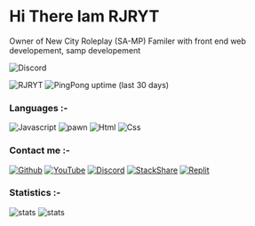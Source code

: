 <h1>Hi There Iam RJRYT </h1>

<p>Owner of New City Roleplay (SA-MP) Familer with front end web developement, samp developement</p>




![Discord](https://img.shields.io/discord/772386831433859112?color=%2355f8&label=NCRP%20&logo=r&logoColor=%23f52277&style=plastic)


![RJRYT](https://img.shields.io/badge/RJRYT%20-Owner%20of%20New%20City%20Roleplay%20-green)
![PingPong uptime (last 30 days)](https://img.shields.io/pingpong/uptime/sp_2e80bc00b6054faeb2b87e2464be337e?color=%23ff66ff&label=Updates%20&logo=r&logoColor=%23ff3366&style=plastic)


<h3>Languages :-</h3>

![Javascript](https://img.shields.io/badge/Javascript%20-75.00%25-yellow)
![pawn](https://img.shields.io/badge/Pawn-95.00%25-orange)
![Html](https://img.shields.io/badge/HTML-95.05%25-brightgreen)
![Css](https://img.shields.io/badge/CSS-65.00%25-blue)

<h3>Contact me :-</h3>

<a href='https://github.com/RJRYT' target="_blank"><img alt='Github' src='https://img.shields.io/badge/RJRYT-100000?style=social&logo=Github&logoColor=010818&labelColor=black&color=black'/></a>
<a href='https://m.youtube.com/channel/UCHbfnbCUy3eKoIDmln6jnnw' target="_blank"><img alt='YouTube' src='https://img.shields.io/badge/RJRYT-100000?style=social&logo=YouTube&logoColor=ED1F14&labelColor=C2D3D0&color=13CAE7'/></a>
<a href='https://discord.com/channels/@me/840554324160544789' target="_blank"><img alt='Discord' src='https://img.shields.io/badge/RJRYT-100000?style=social&logo=Discord&logoColor=1A54D3&labelColor=black&color=black'/></a>
<a href='https://rjryt.tech/' target="_blank"><img alt='StackShare' src='https://img.shields.io/badge/RJRYT_OFFICIAL -100000?style=social&logo=StackShare&logoColor=3F9AD3&labelColor=7F3C3C&color=623D3D'/></a>
<a href='https://replit.com/@somaliyo' target="_blank"><img alt='Replit' src='https://img.shields.io/badge/Somaliyo-100000?style=social&logo=Replit&logoColor=320B0B&labelColor=black&color=black'/></a>

<h3>Statistics :-</h3>

![stats](https://github-readme-stats.vercel.app/api/top-langs/?username=RJRYT&theme=blue-green)
![stats](https://github-readme-stats.vercel.app/api?username=RJRYT&theme=blue-green)
